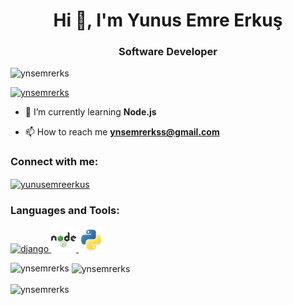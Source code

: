 <h1 align="center">Hi 👋, I'm Yunus Emre Erkuş</h1>
<h3 align="center">Software Developer</h3>

<p align="left"> <img src="https://komarev.com/ghpvc/?username=ynsemrerks&label=Profile%20views&color=0e75b6&style=flat" alt="ynsemrerks" /> </p>

<p align="left"> <a href="https://github.com/ryo-ma/github-profile-trophy"><img src="https://github-profile-trophy.vercel.app/?username=ynsemrerks" alt="ynsemrerks" /></a> </p>

- 🌱 I’m currently learning **Node.js**

- 📫 How to reach me **ynsemrerkss@gmail.com**

<h3 align="left">Connect with me:</h3>
<p align="left">
<a href="https://linkedin.com/in/yunusemreerkus" target="blank"><img align="center" src="https://raw.githubusercontent.com/rahuldkjain/github-profile-readme-generator/master/src/images/icons/Social/linked-in-alt.svg" alt="yunusemreerkus" height="30" width="40" /></a>
</p>

<h3 align="left">Languages and Tools:</h3>
<p align="left"> <a href="https://www.djangoproject.com/" target="_blank" rel="noreferrer"> <img src="https://cdn.worldvectorlogo.com/logos/django.svg" alt="django" width="40" height="40"/> </a> <a href="https://nodejs.org" target="_blank" rel="noreferrer"> <img src="https://raw.githubusercontent.com/devicons/devicon/master/icons/nodejs/nodejs-original-wordmark.svg" alt="nodejs" width="40" height="40"/> </a> <a href="https://www.python.org" target="_blank" rel="noreferrer"> <img src="https://raw.githubusercontent.com/devicons/devicon/master/icons/python/python-original.svg" alt="python" width="40" height="40"/> </a> </p>

<p><img align="left" src="https://github-readme-stats.vercel.app/api/top-langs?username=ynsemrerks&show_icons=true&locale=en&layout=compact" alt="ynsemrerks" /></p>

<p>&nbsp;<img align="center" src="https://github-readme-stats.vercel.app/api?username=ynsemrerks&show_icons=true&locale=en" alt="ynsemrerks" /></p>

<p><img align="center" src="https://github-readme-streak-stats.herokuapp.com/?user=ynsemrerks&" alt="ynsemrerks" /></p>
